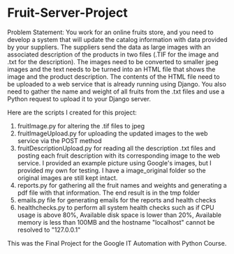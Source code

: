 # Fruit-Server-Project

Problem Statement:
You work for an online fruits store, and you need to develop a system that will update the catalog information with data provided by your suppliers. The suppliers send the data as large images with an associated description of the products in two files (.TIF for the image and .txt for the description). The images need to be converted to smaller jpeg images and the text needs to be turned into an HTML file that shows the image and the product description. The contents of the HTML file need to be uploaded to a web service that is already running using Django. You also need to gather the name and weight of all fruits from the .txt files and use a Python request to upload it to your Django server.

Here are the scripts I created for this project:
1) fruitImage.py for altering the .tif files to jpeg
2) fruitImageUpload.py for uploading the updated images to the web service via the POST method
3) fruitDescriptionUpload.py for reading all the description .txt files and posting each fruit description with its corresponding image to the web service. I provided an example picture using Google's images, but I provided my own for testing. I have a image_original folder so the original images are still kept intact.
4) reports.py for gathering all the fruit names and weights and generating a pdf file with that information. The end result is in the tmp folder
5) emails.py file for generating emails for the reports and health checks
6) healthchecks.py to perform all system health checks such as if CPU usage is above 80%, Available disk space is lower than 20%, Available memory is less than 100MB and the hostname "localhost" cannot be resolved to "127.0.0.1"

This was the Final Project for the Google IT Automation with Python Course.
